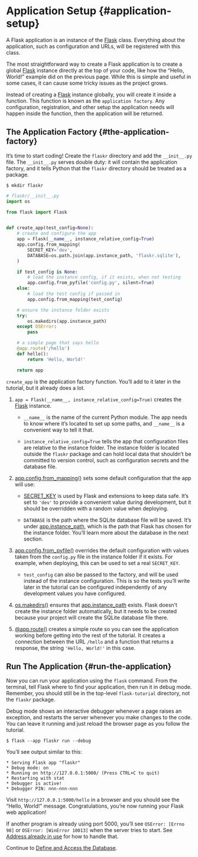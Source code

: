 # Application Setup {#application-setup}

A Flask application is an instance of the [Flask](https://flask.palletsprojects.com/en/2.3.x/api/#flask.Flask) class. Everything about the application, such as configuration and URLs, will be registered with this class.

The most straightforward way to create a Flask application is to create a global [Flask](https://flask.palletsprojects.com/en/2.3.x/api/#flask.Flask) instance directly at the top of your code, like how the “Hello, World!” example did on the previous page. While this is simple and useful in some cases, it can cause some tricky issues as the project grows.

Instead of creating a [Flask](https://flask.palletsprojects.com/en/2.3.x/api/#flask.Flask) instance globally, you will create it inside a function. This function is known as the `application factory`. Any configuration, registration, and other setup the application needs will happen inside the function, then the application will be returned.

## The Application Factory {#the-application-factory}

It’s time to start coding! Create the `flaskr` directory and add the `__init__.py` file. The `__init__.py` serves double duty: it will contain the application factory, and it tells Python that the `flaskr` directory should be treated as a package.

```shell
$ mkdir flaskr
```

```python
# flaskr/__init__.py
import os

from flask import Flask


def create_app(test_config=None):
    # create and configure the app
    app = Flask(__name__, instance_relative_config=True)
    app.config.from_mapping(
        SECRET_KEY='dev',
        DATABASE=os.path.join(app.instance_path, 'flaskr.sqlite'),
    )

    if test_config is None:
        # load the instance config, if it exists, when not testing
        app.config.from_pyfile('config.py', silent=True)
    else:
        # load the test config if passed in
        app.config.from_mapping(test_config)

    # ensure the instance folder exists
    try:
        os.makedirs(app.instance_path)
    except OSError:
        pass

    # a simple page that says hello
    @app.route('/hello')
    def hello():
        return 'Hello, World!'

    return app
```

`create_app` is the application factory function. You’ll add to it later in the tutorial, but it already does a lot.

1. `app = Flask(__name__, instance_relative_config=True)` creates the [Flask](https://flask.palletsprojects.com/en/2.3.x/api/#flask.Flask) instance.

   - `__name__` is the name of the current Python module. The app needs to know where it’s located to set up some paths, and `__name__` is a convenient way to tell it that.

   - `instance_relative_config=True` tells the app that configuration files are relative to the instance folder. The instance folder is located outside the `flaskr` package and can hold local data that shouldn’t be committed to version control, such as configuration secrets and the database file.

2. [app.config.from_mapping()](https://flask.palletsprojects.com/en/2.3.x/api/#flask.Config.from_mapping) sets some default configuration that the app will use:

   - [SECRET_KEY](https://flask.palletsprojects.com/en/2.3.x/config/#SECRET_KEY) is used by Flask and extensions to keep data safe. It’s set to `'dev'` to provide a convenient value during development, but it should be overridden with a random value when deploying.

   - `DATABASE` is the path where the SQLite database file will be saved. It’s under [app.instance_path](https://flask.palletsprojects.com/en/2.3.x/api/#flask.Flask.instance_path), which is the path that Flask has chosen for the instance folder. You’ll learn more about the database in the next section.

3. [app.config.from_pyfile()](https://flask.palletsprojects.com/en/2.3.x/api/#flask.Config.from_pyfile) overrides the default configuration with values taken from the `config.py` file in the instance folder if it exists. For example, when deploying, this can be used to set a real `SECRET_KEY`.

   - `test_config` can also be passed to the factory, and will be used instead of the instance configuration. This is so the tests you’ll write later in the tutorial can be configured independently of any development values you have configured.

4. [os.makedirs()](https://docs.python.org/3/library/os.html#os.makedirs) ensures that [app.instance_path](https://flask.palletsprojects.com/en/2.3.x/api/#flask.Flask.instance_path) exists. Flask doesn’t create the instance folder automatically, but it needs to be created because your project will create the SQLite database file there.

5. [@app.route()](https://flask.palletsprojects.com/en/2.3.x/api/#flask.Flask.route) creates a simple route so you can see the application working before getting into the rest of the tutorial. It creates a connection between the URL `/hello` and a function that returns a response, the string `'Hello, World!'` in this case.

## Run The Application {#run-the-application}

Now you can run your application using the `flask` command. From the terminal, tell Flask where to find your application, then run it in debug mode. Remember, you should still be in the top-level `flask-tutorial` directory, not the `flaskr` package.

Debug mode shows an interactive debugger whenever a page raises an exception, and restarts the server whenever you make changes to the code. You can leave it running and just reload the browser page as you follow the tutorial.

```shell
$ flask --app flaskr run --debug
```

You’ll see output similar to this:

```shell
* Serving Flask app "flaskr"
* Debug mode: on
* Running on http://127.0.0.1:5000/ (Press CTRL+C to quit)
* Restarting with stat
* Debugger is active!
* Debugger PIN: nnn-nnn-nnn
```

Visit `http://127.0.0.1:5000/hello` in a browser and you should see the “Hello, World!” message. Congratulations, you’re now running your Flask web application!

If another program is already using port 5000, you’ll see `OSError: [Errno 98]` or `OSError: [WinError 10013]` when the server tries to start. See [Address already in use](https://flask.palletsprojects.com/en/2.3.x/server/#address-already-in-use) for how to handle that.

Continue to [Define and Access the Database](https://flask.palletsprojects.com/en/2.3.x/tutorial/database/).
